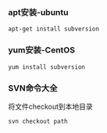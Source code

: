 
### apt安装-ubuntu
```
apt-get install subversion
```
### yum安装-CentOS
```
yum install subversion
```

### SVN命令大全

将文件checkout到本地目录
```
svn checkout path
```

